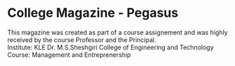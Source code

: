 <h1><b>College Magazine - Pegasus</b></h1>

This magazine was created as part of a course assignement and was highly received by the course Professor and the Principal.<br>
Institute: KLE Dr. M.S.Sheshgiri College of Engineering and Technology<br>
Course: Management and Entreprenership
